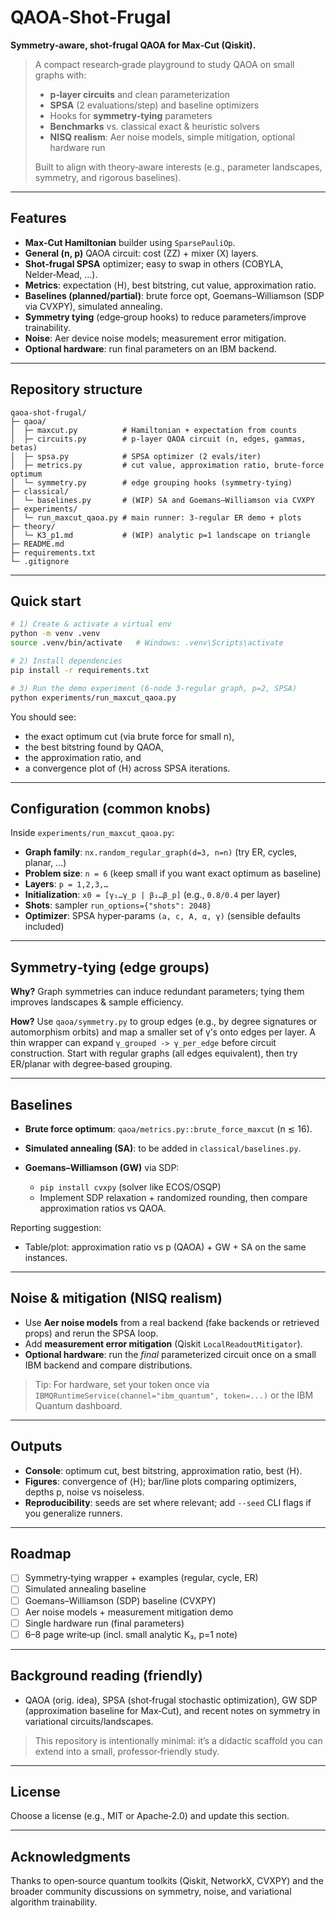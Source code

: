 # QAOA‑Shot‑Frugal

**Symmetry‑aware, shot‑frugal QAOA for Max‑Cut (Qiskit).**

> A compact research‑grade playground to study QAOA on small graphs with:
>
> * **p‑layer circuits** and clean parameterization
> * **SPSA** (2 evaluations/step) and baseline optimizers
> * Hooks for **symmetry‑tying** parameters
> * **Benchmarks** vs. classical exact & heuristic solvers
> * **NISQ realism**: Aer noise models, simple mitigation, optional hardware run
>
> Built to align with theory‑aware interests (e.g., parameter landscapes, symmetry, and rigorous baselines).

---

##  Features

* **Max‑Cut Hamiltonian** builder using `SparsePauliOp`.
* **General (n, p)** QAOA circuit: cost (ZZ) + mixer (X) layers.
* **Shot‑frugal SPSA** optimizer; easy to swap in others (COBYLA, Nelder‑Mead, …).
* **Metrics**: expectation ⟨H⟩, best bitstring, cut value, approximation ratio.
* **Baselines (planned/partial)**: brute force opt, Goemans–Williamson (SDP via CVXPY), simulated annealing.
* **Symmetry tying** (edge‑group hooks) to reduce parameters/improve trainability.
* **Noise**: Aer device noise models; measurement error mitigation.
* **Optional hardware**: run final parameters on an IBM backend.

---

##  Repository structure

```
qaoa-shot-frugal/
├─ qaoa/
│  ├─ maxcut.py          # Hamiltonian + expectation from counts
│  ├─ circuits.py        # p‑layer QAOA circuit (n, edges, gammas, betas)
│  ├─ spsa.py            # SPSA optimizer (2 evals/iter)
│  ├─ metrics.py         # cut value, approximation ratio, brute‑force optimum
│  └─ symmetry.py        # edge grouping hooks (symmetry‑tying)
├─ classical/
│  └─ baselines.py       # (WIP) SA and Goemans–Williamson via CVXPY
├─ experiments/
│  └─ run_maxcut_qaoa.py # main runner: 3‑regular ER demo + plots
├─ theory/
│  └─ K3_p1.md           # (WIP) analytic p=1 landscape on triangle
├─ README.md
├─ requirements.txt
└─ .gitignore
```

---

##  Quick start

```bash
# 1) Create & activate a virtual env
python -m venv .venv
source .venv/bin/activate   # Windows: .venv\Scripts\activate

# 2) Install dependencies
pip install -r requirements.txt

# 3) Run the demo experiment (6‑node 3‑regular graph, p=2, SPSA)
python experiments/run_maxcut_qaoa.py
```

You should see:

* the exact optimum cut (via brute force for small n),
* the best bitstring found by QAOA,
* the approximation ratio, and
* a convergence plot of ⟨H⟩ across SPSA iterations.

---

##  Configuration (common knobs)

Inside `experiments/run_maxcut_qaoa.py`:

* **Graph family**: `nx.random_regular_graph(d=3, n=n)` (try ER, cycles, planar, …)
* **Problem size**: `n = 6` (keep small if you want exact optimum as baseline)
* **Layers**: `p = 1,2,3,…`
* **Initialization**: `x0 = [γ₁…γ_p | β₁…β_p]` (e.g., `0.8/0.4` per layer)
* **Shots**: sampler `run_options={"shots": 2048}`
* **Optimizer**: SPSA hyper‑params `(a, c, A, α, γ)` (sensible defaults included)

---

##  Symmetry‑tying (edge groups)

**Why?** Graph symmetries can induce redundant parameters; tying them improves landscapes & sample efficiency.

**How?** Use `qaoa/symmetry.py` to group edges (e.g., by degree signatures or automorphism orbits) and map a smaller set of γ’s onto edges per layer. A thin wrapper can expand `γ_grouped -> γ_per_edge` before circuit construction. Start with regular graphs (all edges equivalent), then try ER/planar with degree‑based grouping.

---

##  Baselines

* **Brute force optimum**: `qaoa/metrics.py::brute_force_maxcut` (n ≲ 16).
* **Simulated annealing (SA)**: to be added in `classical/baselines.py`.
* **Goemans–Williamson (GW)** via SDP:

  * `pip install cvxpy` (solver like ECOS/OSQP)
  * Implement SDP relaxation + randomized rounding, then compare approximation ratios vs QAOA.

Reporting suggestion:

* Table/plot: approximation ratio vs p (QAOA) + GW + SA on the same instances.

---

##  Noise & mitigation (NISQ realism)

* Use **Aer noise models** from a real backend (fake backends or retrieved props) and rerun the SPSA loop.
* Add **measurement error mitigation** (Qiskit `LocalReadoutMitigator`).
* **Optional hardware**: run the *final* parameterized circuit once on a small IBM backend and compare distributions.

> Tip: For hardware, set your token once via `IBMQRuntimeService(channel="ibm_quantum", token=...)` or the IBM Quantum dashboard.

---

##  Outputs

* **Console**: optimum cut, best bitstring, approximation ratio, best ⟨H⟩.
* **Figures**: convergence of ⟨H⟩; bar/line plots comparing optimizers, depths p, noise vs noiseless.
* **Reproducibility**: seeds are set where relevant; add `--seed` CLI flags if you generalize runners.

---

##  Roadmap

* [ ] Symmetry‑tying wrapper + examples (regular, cycle, ER)
* [ ] Simulated annealing baseline
* [ ] Goemans–Williamson (SDP) baseline (CVXPY)
* [ ] Aer noise models + measurement mitigation demo
* [ ] Single hardware run (final parameters)
* [ ] 6–8 page write‑up (incl. small analytic K₃, p=1 note)

---

##  Background reading (friendly)

* QAOA (orig. idea), SPSA (shot‑frugal stochastic optimization), GW SDP (approximation baseline for Max‑Cut), and recent notes on symmetry in variational circuits/landscapes.

> This repository is intentionally minimal: it’s a didactic scaffold you can extend into a small, professor‑friendly study.

---

##  License

Choose a license (e.g., MIT or Apache‑2.0) and update this section.

---

##  Acknowledgments

Thanks to open‑source quantum toolkits (Qiskit, NetworkX, CVXPY) and the broader community discussions on symmetry, noise, and variational algorithm trainability.
